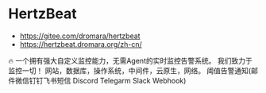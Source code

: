 # HertzBeat

- https://gitee.com/dromara/hertzbeat
- https://hertzbeat.dromara.org/zh-cn/

🔥 一个拥有强大自定义监控能力，无需Agent的实时监控告警系统。
我们致力于监控一切！ 网站，数据库，操作系统，中间件，云原生，网络。
阈值告警通知(邮件微信钉钉飞书短信 Discord Telegarm Slack Webhook)

